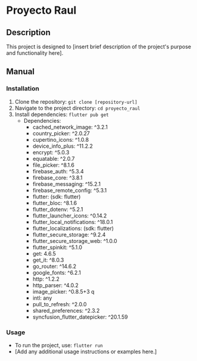 # Proyecto Raul

## Description

This project is designed to [insert brief description of the project's purpose and functionality here].

## Manual

### Installation

1. Clone the repository: `git clone [repository-url]`
2. Navigate to the project directory: `cd proyecto_raul`
3. Install dependencies: `flutter pub get`
   - Dependencies:
     - cached_network_image: ^3.2.1
     - country_picker: ^2.0.27
     - cupertino_icons: ^1.0.8
     - device_info_plus: ^11.2.2
     - encrypt: ^5.0.3
     - equatable: ^2.0.7
     - file_picker: ^8.1.6
     - firebase_auth: ^5.3.4
     - firebase_core: ^3.8.1
     - firebase_messaging: ^15.2.1
     - firebase_remote_config: ^5.3.1
     - flutter: (sdk: flutter)
     - flutter_bloc: ^8.1.6
     - flutter_dotenv: ^5.2.1
     - flutter_launcher_icons: ^0.14.2
     - flutter_local_notifications: ^18.0.1
     - flutter_localizations: (sdk: flutter)
     - flutter_secure_storage: ^9.2.4
     - flutter_secure_storage_web: ^1.0.0
     - flutter_spinkit: ^5.1.0
     - get: 4.6.5
     - get_it: ^8.0.3
     - go_router: ^14.6.2
     - google_fonts: ^6.2.1
     - http: ^1.2.2
     - http_parser: ^4.0.2
     - image_picker: ^0.8.5+3 q
     - intl: any
     - pull_to_refresh: ^2.0.0
     - shared_preferences: ^2.3.2
     - syncfusion_flutter_datepicker: ^20.1.59

### Usage

- To run the project, use: `flutter run`
- [Add any additional usage instructions or examples here.]
